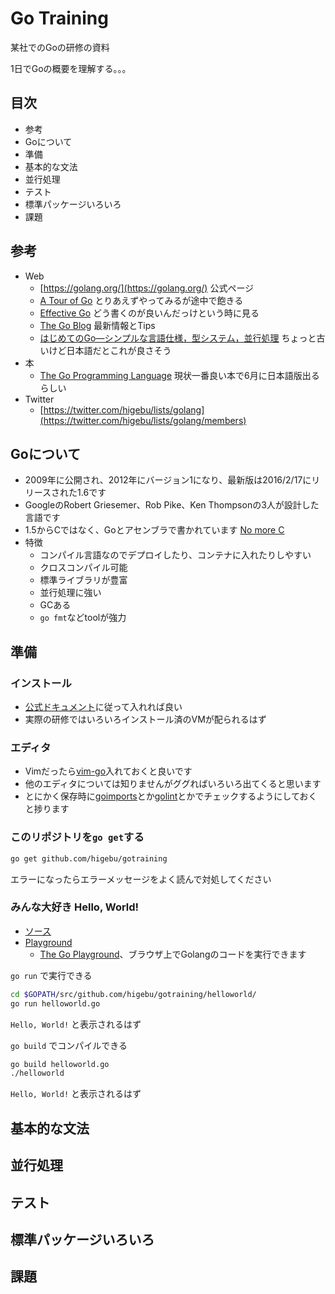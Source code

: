 # Go Training

某社でのGoの研修の資料

1日でGoの概要を理解する。。。

## 目次

* 参考
* Goについて
* 準備
* 基本的な文法
* 並行処理
* テスト
* 標準パッケージいろいろ
* 課題

## 参考

* Web
    * [https://golang.org/](https://golang.org/) 公式ページ
    * [A Tour of Go](https://tour.golang.org/welcome/1) とりあえずやってみるが途中で飽きる
    * [Effective Go](https://golang.org/doc/effective_go.html) どう書くのが良いんだっけという時に見る
    * [The Go Blog](http://blog.golang.org/) 最新情報とTips
    * [はじめてのGo―シンプルな言語仕様，型システム，並行処理](http://gihyo.jp/dev/feature/01/go_4beginners) ちょっと古いけど日本語だとこれが良さそう
* 本
    * [The Go Programming Language](http://www.gopl.io/) 現状一番良い本で6月に日本語版出るらしい
* Twitter
    * [https://twitter.com/higebu/lists/golang](https://twitter.com/higebu/lists/golang/members)

## Goについて

* 2009年に公開され、2012年にバージョン1になり、最新版は2016/2/17にリリースされた1.6です
* GoogleのRobert Griesemer、Rob Pike、Ken Thompsonの3人が設計した言語です
* 1.5からCではなく、Goとアセンブラで書かれています [No more C](https://golang.org/doc/go1.5#c)
* 特徴
    * コンパイル言語なのでデプロイしたり、コンテナに入れたりしやすい
    * クロスコンパイル可能
    * 標準ライブラリが豊富
    * 並行処理に強い
    * GCある
    * `go fmt`などtoolが強力

## 準備

### インストール

* [公式ドキュメント](https://golang.org/doc/install)に従って入れれば良い
* 実際の研修ではいろいろインストール済のVMが配られるはず

### エディタ

* Vimだったら[vim-go](https://github.com/fatih/vim-go)入れておくと良いです
* 他のエディタについては知りませんがググればいろいろ出てくると思います
* とにかく保存時に[goimports](https://godoc.org/golang.org/x/tools/cmd/goimports)とか[golint](https://github.com/golang/lint)とかでチェックするようにしておくと捗ります

### このリポジトリを`go get`する

```sh
go get github.com/higebu/gotraining
```

エラーになったらエラーメッセージをよく読んで対処してください

### みんな大好き Hello, World!

* [ソース](./helloworld/helloworld.go)
* [Playground](http://play.golang.org/p/992fMmkkxr)
    * [The Go Playground](https://play.golang.org)、ブラウザ上でGolangのコードを実行できます

`go run` で実行できる

```sh
cd $GOPATH/src/github.com/higebu/gotraining/helloworld/
go run helloworld.go
```

`Hello, World!` と表示されるはず

`go build` でコンパイルできる

```sh
go build helloworld.go
./helloworld
```

`Hello, World!` と表示されるはず

## 基本的な文法
## 並行処理
## テスト
## 標準パッケージいろいろ
## 課題
